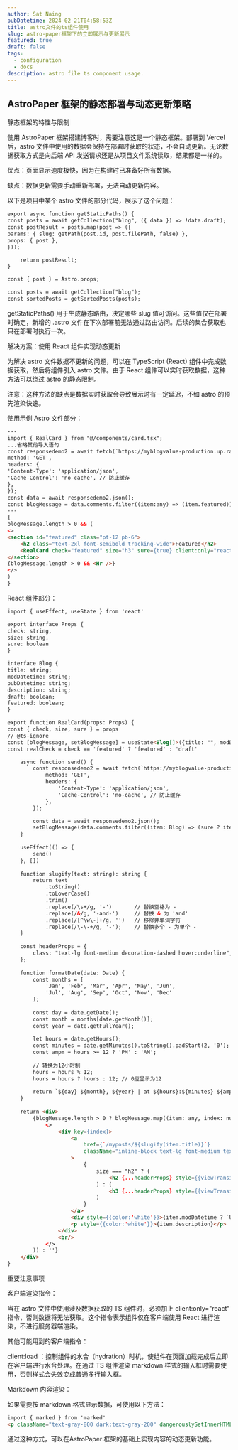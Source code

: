 ```yaml
---
author: Sat Naing
pubDatetime: 2024-02-21T04:58:53Z
title: astro文件的ts组件使用
slug: astro-paper框架下的立即展示与更新展示
featured: true
draft: false
tags:
  - configuration
  - docs
description: astro file ts component usage.
---
```

## AstroPaper 框架的静态部署与动态更新策略

静态框架的特性与限制

使用 AstroPaper 框架搭建博客时，需要注意这是一个静态框架。部署到 Vercel 后，astro 文件中使用的数据会保持在部署时获取的状态，不会自动更新。无论数据获取方式是向后端 API 发送请求还是从项目文件系统读取，结果都是一样的。

优点：页面显示速度极快，因为在构建时已准备好所有数据。

缺点：数据更新需要手动重新部署，无法自动更新内容。

以下是项目中某个 astro 文件的部分代码，展示了这个问题：
```html
export async function getStaticPaths() {
const posts = await getCollection("blog", ({ data }) => !data.draft);
const postResult = posts.map(post => ({
params: { slug: getPath(post.id, post.filePath, false) },
props: { post },
}));

    return postResult;
}

const { post } = Astro.props;

const posts = await getCollection("blog");
const sortedPosts = getSortedPosts(posts);
```

getStaticPaths() 用于生成静态路由，决定哪些 slug 值可访问。这些值仅在部署时确定，新增的 .astro 文件在下次部署前无法通过路由访问。后续的集合获取也只在部署时执行一次。

解决方案：使用 React 组件实现动态更新

为解决 astro 文件数据不更新的问题，可以在 TypeScript (React) 组件中完成数据获取，然后将组件引入 astro 文件。由于 React 组件可以实时获取数据，这种方法可以绕过 astro 的静态限制。

注意：这种方法的缺点是数据实时获取会导致展示时有一定延迟，不如 astro 的预先渲染快速。

使用示例
Astro 文件部分：

```html
---
import { RealCard } from "@/components/card.tsx";
...省略其他导入语句
const responsedemo2 = await fetch(`https://myblogvalue-production.up.railway.app/blog`, {
method: 'GET',
headers: {
'Content-Type': 'application/json',
'Cache-Control': 'no-cache', // 防止缓存
},
});
const data = await responsedemo2.json();
const blogMessage = data.comments.filter((item:any) => (item.featured))
---
{
blogMessage.length > 0 && (
<>
<section id="featured" class="pt-12 pb-6">
    <h2 class="text-2xl font-semibold tracking-wide">Featured</h2>
    <RealCard check="featured" size="h3" sure={true} client:only="react"/>
</section>
{blogMessage.length > 0 && <Hr />}
</>
)
}
```



React 组件部分：
```html
import { useEffect, useState } from 'react'

export interface Props {
check: string,
size: string,
sure: boolean
}

interface Blog {
title: string;
modDatetime: string;
pubDatetime: string;
description: string;
draft: boolean;
featured: boolean;
}

export function RealCard(props: Props) {
const { check, size, sure } = props
// @ts-ignore
const [blogMessage, setBlogMessage] = useState<Blog[]>({title: "", modDatetime: "", pubDatetime: '', description: '', draft: undefined, feature: undefined});
const realCheck = check == 'featured' ? 'featured' : 'draft'

    async function send() {
        const responsedemo2 = await fetch(`https://myblogvalue-production.up.railway.app/blog`, {
            method: 'GET',
            headers: {
                'Content-Type': 'application/json',
                'Cache-Control': 'no-cache', // 防止缓存
            },
        });

        const data = await responsedemo2.json();
        setBlogMessage(data.comments.filter((item: Blog) => (sure ? item[realCheck] : !item[realCheck])))
    }
    
    useEffect(() => {
        send()
    }, [])
    
    function slugify(text: string): string {
        return text
            .toString()
            .toLowerCase()
            .trim()
            .replace(/\s+/g, '-')       // 替换空格为 -
            .replace(/&/g, '-and-')     // 替换 & 为 'and'
            .replace(/[^\w\-]+/g, '')   // 移除非单词字符
            .replace(/\-\-+/g, '-');    // 替换多个 - 为单个 -
    }
    
    const headerProps = {
        class: "text-lg font-medium decoration-dashed hover:underline",
    };
    
    function formatDate(date: Date) {
        const months = [
            'Jan', 'Feb', 'Mar', 'Apr', 'May', 'Jun',
            'Jul', 'Aug', 'Sep', 'Oct', 'Nov', 'Dec'
        ];
        
        const day = date.getDate();
        const month = months[date.getMonth()];
        const year = date.getFullYear();
        
        let hours = date.getHours();
        const minutes = date.getMinutes().toString().padStart(2, '0');
        const ampm = hours >= 12 ? 'PM' : 'AM';
        
        // 转换为12小时制
        hours = hours % 12;
        hours = hours ? hours : 12; // 0应显示为12
        
        return `${day} ${month}, ${year} | at ${hours}:${minutes} ${ampm}`;
    }
    
    return <div>
        {blogMessage.length > 0 ? blogMessage.map((item: any, index: number) => (
            <>
                <div key={index}>
                    <a
                        href={`/myposts/${slugify(item.title)}`}
                        className="inline-block text-lg font-medium text-accent decoration-dashed underline-offset-4 focus-visible:no-underline focus-visible:underline-offset-0"
                    >
                        {
                            size === "h2" ? (
                                <h2 {...headerProps} style={{viewTransitionName: slugify(item.title)}}>{item.title}</h2>
                            ) : (
                                <h3 {...headerProps} style={{viewTransitionName: slugify(item.title)}}>{item.title}</h3>
                            )
                        }
                    </a>
                    <div style={{color:'white'}}>{item.modDatetime ? `Updated: ${formatDate(new Date(item.modDatetime))}` : `PubDatetime: ${formatDate(new Date(item.pubDatetime))}`}</div>
                    <p style={{color:'white'}}>{item.description}</p>
                </div>
                <br/>
            </>
        )) : ''}
    </div>
}
```

重要注意事项

客户端渲染指令：

当在 astro 文件中使用涉及数据获取的 TS 组件时，必须加上 client:only="react" 指令，否则数据将无法获取。这个指令表示组件仅在客户端使用 React 进行渲染，不进行服务器端渲染。

其他可能用到的客户端指令：

client:load ：控制组件的水合（hydration）时机，使组件在页面加载完成后立即在客户端进行水合处理。在通过 TS 组件渲染 markdown 样式的输入框时需要使用，否则样式会失效变成普通多行输入框。

Markdown 内容渲染：

如果需要按 markdown 格式显示数据，可使用以下方法：
```html
import { marked } from 'marked'
<p className="text-gray-800 dark:text-gray-200" dangerouslySetInnerHTML={{ __html: marked(comment.text) }}></p>
```

通过这种方式，可以在AstroPaper 框架的基础上实现内容的动态更新功能。
